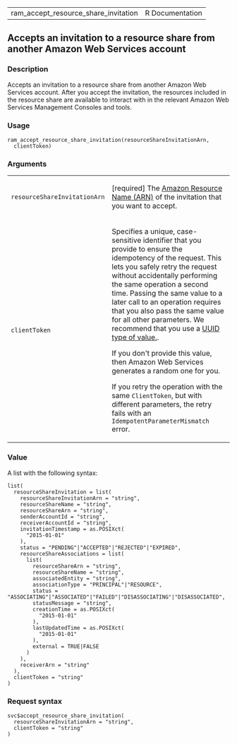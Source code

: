 <table style="width: 100%;">
<tbody>
<tr class="odd">
<td>ram_accept_resource_share_invitation</td>
<td style="text-align: right;">R Documentation</td>
</tr>
</tbody>
</table>

## Accepts an invitation to a resource share from another Amazon Web Services account

### Description

Accepts an invitation to a resource share from another Amazon Web
Services account. After you accept the invitation, the resources
included in the resource share are available to interact with in the
relevant Amazon Web Services Management Consoles and tools.

### Usage

    ram_accept_resource_share_invitation(resourceShareInvitationArn,
      clientToken)

### Arguments

<table>
<colgroup>
<col style="width: 35%" />
<col style="width: 65%" />
</colgroup>
<tbody>
<tr class="odd">
<td><code
id="ram_accept_resource_share_invitation_:_resourceShareInvitationArn">resourceShareInvitationArn</code></td>
<td><p>[required] The <a
href="https://docs.aws.amazon.com/IAM/latest/UserGuide/reference-arns.html">Amazon
Resource Name (ARN)</a> of the invitation that you want to
accept.</p></td>
</tr>
<tr class="even">
<td><code
id="ram_accept_resource_share_invitation_:_clientToken">clientToken</code></td>
<td><p>Specifies a unique, case-sensitive identifier that you provide to
ensure the idempotency of the request. This lets you safely retry the
request without accidentally performing the same operation a second
time. Passing the same value to a later call to an operation requires
that you also pass the same value for all other parameters. We recommend
that you use a <a
href="https://en.wikipedia.org/wiki/Universally_unique_identifier">UUID
type of value.</a>.</p>
<p>If you don't provide this value, then Amazon Web Services generates a
random one for you.</p>
<p>If you retry the operation with the same <code>ClientToken</code>,
but with different parameters, the retry fails with an
<code>IdempotentParameterMismatch</code> error.</p></td>
</tr>
</tbody>
</table>

### Value

A list with the following syntax:

    list(
      resourceShareInvitation = list(
        resourceShareInvitationArn = "string",
        resourceShareName = "string",
        resourceShareArn = "string",
        senderAccountId = "string",
        receiverAccountId = "string",
        invitationTimestamp = as.POSIXct(
          "2015-01-01"
        ),
        status = "PENDING"|"ACCEPTED"|"REJECTED"|"EXPIRED",
        resourceShareAssociations = list(
          list(
            resourceShareArn = "string",
            resourceShareName = "string",
            associatedEntity = "string",
            associationType = "PRINCIPAL"|"RESOURCE",
            status = "ASSOCIATING"|"ASSOCIATED"|"FAILED"|"DISASSOCIATING"|"DISASSOCIATED",
            statusMessage = "string",
            creationTime = as.POSIXct(
              "2015-01-01"
            ),
            lastUpdatedTime = as.POSIXct(
              "2015-01-01"
            ),
            external = TRUE|FALSE
          )
        ),
        receiverArn = "string"
      ),
      clientToken = "string"
    )

### Request syntax

    svc$accept_resource_share_invitation(
      resourceShareInvitationArn = "string",
      clientToken = "string"
    )
